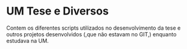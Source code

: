# UM Tese e Diversos
Contem os diferentes scripts utilizados no desenvolvimento da tese e outros projetos desenvolvidos (,que não estavam no GIT,) enquanto estudava na UM.
